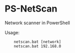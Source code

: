 # PS-NetScan

Network scanner in PowerShell

Usage:
```
	netscan.bat [network]
	netscan.bat 192.168.0
```